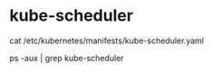 # kube-scheduler

cat /etc/kubernetes/manifests/kube-scheduler.yaml

ps -aux | grep kube-scheduler


